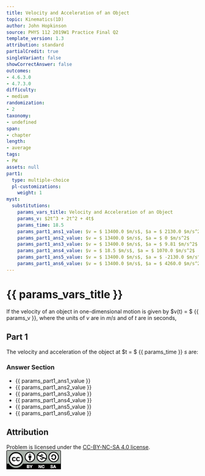 ```yaml
---
title: Velocity and Acceleration of an Object
topic: Kinematics(1D)
author: John Hopkinson
source: PHYS 112 2019W1 Practice Final Q2
template_version: 1.3
attribution: standard
partialCredit: true
singleVariant: false
showCorrectAnswer: false
outcomes:
- 4.6.3.0
- 4.7.3.0
difficulty:
- medium
randomization:
- 2
taxonomy:
- undefined
span:
- chapter
length:
- average
tags:
- PW
assets: null
part1:
  type: multiple-choice
  pl-customizations:
    weight: 1
myst:
  substitutions:
    params_vars_title: Velocity and Acceleration of an Object
    params_v: $2t^3 + 2t^2 + 4t$
    params_time: 18.5
    params_part1_ans1_value: $v = $ 13400.0 $m/s$, $a = $ 2130.0 $m/s^2$
    params_part1_ans2_value: $v = $ 13400.0 $m/s$, $a = $ 0 $m/s^2$
    params_part1_ans3_value: $v = $ 13400.0 $m/s$, $a = $ 9.81 $m/s^2$
    params_part1_ans4_value: $v = $ 18.5 $m/s$, $a = $ 1070.0 $m/s^2$
    params_part1_ans5_value: $v = $ 13400.0 $m/s$, $a = $ -2130.0 $m/s^2$
    params_part1_ans6_value: $v = $ 13400.0 $m/s$, $a = $ 4260.0 $m/s^2$
---
```

# {{ params_vars_title }}
If the velocity of an object in one-dimensional motion is given by $v(t) = $ {{ params_v }}, where the units of $v$ are in $m/s$ and of $t$ are in seconds,

## Part 1

The velocity and acceleration of the object at $t = $ {{ params_time }} $s$ are:

### Answer Section

- {{ params_part1_ans1_value }}
- {{ params_part1_ans2_value }}
- {{ params_part1_ans3_value }}
- {{ params_part1_ans4_value }}
- {{ params_part1_ans5_value }}
- {{ params_part1_ans6_value }}

## Attribution

Problem is licensed under the [CC-BY-NC-SA 4.0 license](https://creativecommons.org/licenses/by-nc-sa/4.0/).<br> ![The Creative Commons 4.0 license requiring attribution-BY, non-commercial-NC, and share-alike-SA license.](https://raw.githubusercontent.com/firasm/bits/master/by-nc-sa.png)